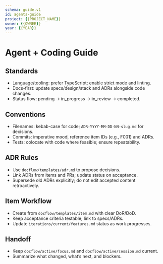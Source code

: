 ```yaml
---
schema: guide.v1
id: agents-guide
project: {{PROJECT_NAME}}
owner: {{OWNER}}
year: {{YEAR}}
---
```


# Agent + Coding Guide

## Standards
- Language/tooling: prefer TypeScript; enable strict mode and linting.
- Docs-first: update specs/design/stack and ADRs alongside code changes.
- Status flow: pending → in_progress → in_review → completed.

## Conventions
- Filenames: kebab-case for code; `ADR-YYYY-MM-DD-NN-slug.md` for decisions.
- Commits: imperative mood, reference item IDs (e.g., F001) and ADRs.
- Tests: colocate with code where feasible; ensure repeatability.

## ADR Rules
- Use `docflow/templates/adr.md` to propose decisions.
- Link ADRs from items and PRs; update status on acceptance.
- Supersede old ADRs explicitly; do not edit accepted content retroactively.

## Item Workflow
- Create from `docflow/templates/item.md` with clear DoR/DoD.
- Keep acceptance criteria testable; link to specs/ADRs.
- Update `iterations/current/features.md` status as work progresses.

## Handoff
- Keep `docflow/active/focus.md` and `docflow/active/session.md` current.
- Summarize what changed, what’s next, and blockers.
